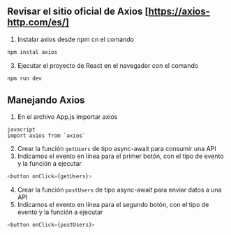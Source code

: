 ## Revisar el sitio oficial de Axios [https://axios-http.com/es/]
1. Instalar axios desde npm cn el comando 
```sh
npm instal axios
```
3. Ejecutar el proyecto de React en el navegador con el comando 
```sh
npm run dev
```

## Manejando Axios 
1. En el archivo App.js importar axios
```
javacript
import axios from `axios`
```
2. Crear la función `getUsers` de tipo async-await para consumir una API
3. Indicamos el evento en línea para el primer botón, con el tipo de evento y la función a ejecutar 
```javascript
<button onClick={getUsers}>
```
4. Crear la función `postUsers` de tipo async-await para enviar datos a una API
5. Indicamos el evento en línea para el segundo botón, con el tipo de evento y la función a ejecutar 
```javascript
<button onClick={postUsers}>
```